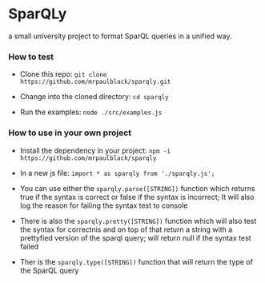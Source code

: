 # SparQLy
a small university project to format SparQL queries in a unified way.



### How to test

* Clone this repo: ```git clone https://github.com/mrpaulblack/sparqly.git```

* Change into the cloned directory: ```cd sparqly```

* Run the examples: ```node ./src/examples.js```



### How to use in your own project

* Install the dependency in your project: ```npm -i https://github.com/mrpaulblack/sparqly```

* In a new js file: ```import * as sparqly from './sparqly.js';```

* You can use either the `sparqly.parse([STRING])` function which returns true if the syntax is correct or false if the syntax is incorrect; It will also log the reason for failing the syntax test to console

* There is also the `sparqly.pretty([STRING])` function which will also test the syntax for correctnis and on top of that return a string with a prettyfied version of the sparql query; will return null if the syntax test failed

* Ther is the `sparqly.type([STRING])` function that will return the type of the SparQL query
